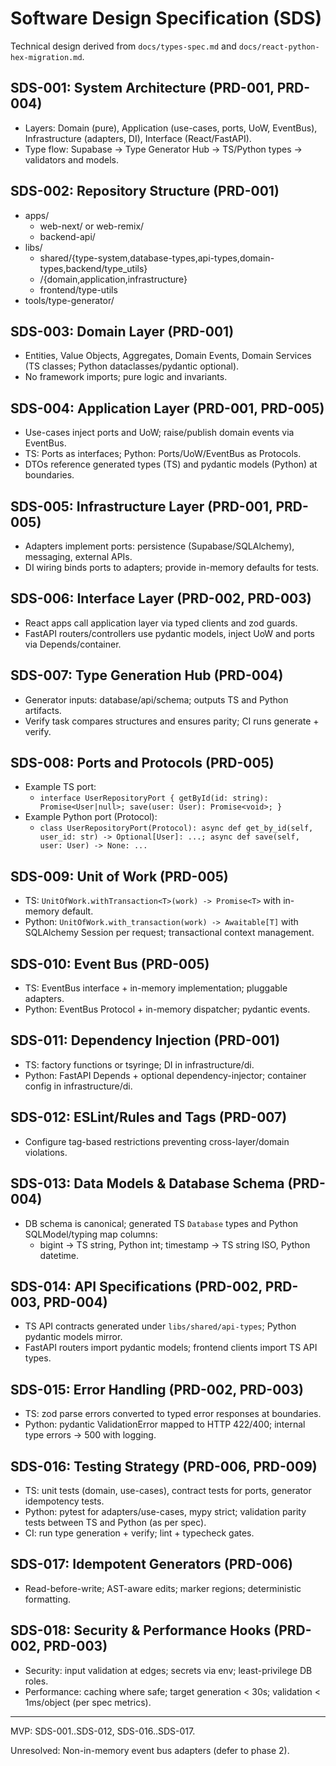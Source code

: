 # Software Design Specification (SDS)

Technical design derived from `docs/types-spec.md` and `docs/react-python-hex-migration.md`.

## SDS-001: System Architecture (PRD-001, PRD-004)
- Layers: Domain (pure), Application (use-cases, ports, UoW, EventBus), Infrastructure (adapters, DI), Interface (React/FastAPI).
- Type flow: Supabase → Type Generator Hub → TS/Python types → validators and models.

## SDS-002: Repository Structure (PRD-001)
- apps/
  - web-next/ or web-remix/
  - backend-api/
- libs/
  - shared/{type-system,database-types,api-types,domain-types,backend/type_utils}
  - <domain>/{domain,application,infrastructure}
  - frontend/type-utils
- tools/type-generator/

## SDS-003: Domain Layer (PRD-001)
- Entities, Value Objects, Aggregates, Domain Events, Domain Services (TS classes; Python dataclasses/pydantic optional).
- No framework imports; pure logic and invariants.

## SDS-004: Application Layer (PRD-001, PRD-005)
- Use-cases inject ports and UoW; raise/publish domain events via EventBus.
- TS: Ports as interfaces; Python: Ports/UoW/EventBus as Protocols.
- DTOs reference generated types (TS) and pydantic models (Python) at boundaries.

## SDS-005: Infrastructure Layer (PRD-001, PRD-005)
- Adapters implement ports: persistence (Supabase/SQLAlchemy), messaging, external APIs.
- DI wiring binds ports to adapters; provide in-memory defaults for tests.

## SDS-006: Interface Layer (PRD-002, PRD-003)
- React apps call application layer via typed clients and zod guards.
- FastAPI routers/controllers use pydantic models, inject UoW and ports via Depends/container.

## SDS-007: Type Generation Hub (PRD-004)
- Generator inputs: database/api/schema; outputs TS and Python artifacts.
- Verify task compares structures and ensures parity; CI runs generate + verify.

## SDS-008: Ports and Protocols (PRD-005)
- Example TS port:
  - `interface UserRepositoryPort { getById(id: string): Promise<User|null>; save(user: User): Promise<void>; }`
- Example Python port (Protocol):
  - `class UserRepositoryPort(Protocol): async def get_by_id(self, user_id: str) -> Optional[User]: ...; async def save(self, user: User) -> None: ...`

## SDS-009: Unit of Work (PRD-005)
- TS: `UnitOfWork.withTransaction<T>(work) -> Promise<T>` with in-memory default.
- Python: `UnitOfWork.with_transaction(work) -> Awaitable[T]` with SQLAlchemy Session per request; transactional context management.

## SDS-010: Event Bus (PRD-005)
- TS: EventBus interface + in-memory implementation; pluggable adapters.
- Python: EventBus Protocol + in-memory dispatcher; pydantic events.

## SDS-011: Dependency Injection (PRD-001)
- TS: factory functions or tsyringe; DI in infrastructure/di.
- Python: FastAPI Depends + optional dependency-injector; container config in infrastructure/di.

## SDS-012: ESLint/Rules and Tags (PRD-007)
- Configure tag-based restrictions preventing cross-layer/domain violations.

## SDS-013: Data Models & Database Schema (PRD-004)
- DB schema is canonical; generated TS `Database` types and Python SQLModel/typing map columns:
  - bigint → TS string, Python int; timestamp → TS string ISO, Python datetime.

## SDS-014: API Specifications (PRD-002, PRD-003, PRD-004)
- TS API contracts generated under `libs/shared/api-types`; Python pydantic models mirror.
- FastAPI routers import pydantic models; frontend clients import TS API types.

## SDS-015: Error Handling (PRD-002, PRD-003)
- TS: zod parse errors converted to typed error responses at boundaries.
- Python: pydantic ValidationError mapped to HTTP 422/400; internal type errors → 500 with logging.

## SDS-016: Testing Strategy (PRD-006, PRD-009)
- TS: unit tests (domain, use-cases), contract tests for ports, generator idempotency tests.
- Python: pytest for adapters/use-cases, mypy strict; validation parity tests between TS and Python (as per spec).
- CI: run type generation + verify; lint + typecheck gates.

## SDS-017: Idempotent Generators (PRD-006)
- Read-before-write; AST-aware edits; marker regions; deterministic formatting.

## SDS-018: Security & Performance Hooks (PRD-002, PRD-003)
- Security: input validation at edges; secrets via env; least-privilege DB roles.
- Performance: caching where safe; target generation < 30s; validation < 1ms/object (per spec metrics).

---

MVP: SDS-001..SDS-012, SDS-016..SDS-017.

Unresolved: Non-in-memory event bus adapters (defer to phase 2).

